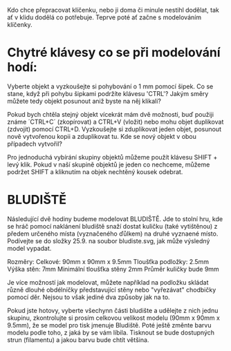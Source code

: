 Kdo chce přepracovat klíčenku, nebo ji doma či minule nestihl dodělat, tak ať v klidu dodělá co potřebuje. Teprve poté ať začne s modelováním klíčenky.

Chytré klávesy co se při modelování hodí:
======
  Vyberte objekt a vyzkoušejte si pohybování o 1 mm pomocí šipek.
  Co se stane, když při pohybu šipkami podržíte klávesu 'CTRL'? Jakým směry můžete tedy objekt posunout aniž byste na něj klikali?

  Pokud bych chtěla stejný objekt vícekrát mám dvě možnosti, buď použiji známe ´CTRL+C´ (zkopírovat) a CTRL+V (vložit) nebo mohu objet duplikovat (zdvojit) pomocí CTRL+D. Vyzkoušejte si zduplikovat jeden objet, posunout nově vytvořenou kopii a zduplikovat tu. Kde se nový objekt v obou případech vytvořil?
  
  Pro jednoduchá vybírání skupiny objektů můžeme použít klávesu SHIFT + levý klik. Pokud v naší skupině objektů je jeden co nechceme, můžeme podržet SHIFT a kliknutím na objek nechtěný kousek odebrat.
  
BLUDIŠTĚ  
======
Následující dvě hodiny budeme modelovat BLUDIŠTĚ. Jde to stolní hru, kde se hráč pomocí naklánení bludiště snaží dostat kuličku (také vytištěnou) z předem určeného místa (vyznačeného ďůlkem) na druhé vyznaené místo. Podívejte se do složky 25.9. na soubor bludiste.svg, jak může výsledný model vypadat.

Rozměry:
Celkové: 90mm x 90mm x 9.5mm
Tloušťka podložky: 2.5mm
Výška stěn: 7mm
Minimální tloušťka stěny 2mm
Průměr kuličky bude 9mm

Je více možností jak modelovat, můžete například na podložku skládat různě dlouhé obdélníčky představující stěny nebo "vyřezávat" chodbičky pomocí děr. Nejsou to však jediné dva způsoby jak na to.

Pokud jste hotovy, vyberte všechynn části bludište a udělejte z nich jednu skupinu, zkontrolujte si prosím celkovou velikost modelu (90mm x 90mm x 9.5mm), že se model pro tisk jmenuje Bludiště. Poté ještě změnte barvu modelu podle toho, z jaká by se vám líbila. Tisknout se bude dostupných strun (filamentu) a jakou barvu bude chtít většina.
